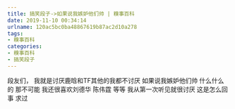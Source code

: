 ```yaml
---
title: 搞笑段子->如果说我嫉妒他们帅 | 糗事百科
date: 2019-11-10 00:34:14
urlname: 120ac5bc0ba48867619b87ac2d10a278
tags: 
- 糗事百科
categories:
- 糗事百科
- 搞笑段子
---
```

段友们， 我就是讨厌鹿晗和TF其他的我都不讨厌 如果说我嫉妒他们帅 什么什么的 那不可能 我还很喜欢刘德华 陈伟霆 等等 我从第一次听见就很讨厌 这是怎么回事 求过


